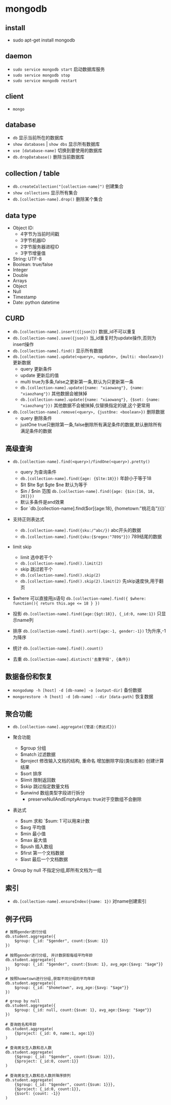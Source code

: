 # mongodb

## install
* sudo apt-get install mongodb

## daemon
* `sudo service mongodb start` 启动数据库服务
* `sudo service mongodb stop`
* `sudo service mongodb restart`

## client
* `mongo`

## database
* `db` 显示当前所在的数据库
* `show databases` | `show dbs` 显示所有数据库
* `use [database-name]` 切换到要使用的数据库
* `db.dropDatabase()` 删除当前数据库

## collection / table 
* `db.createCollection("[collection-name]")` 创建集合
* `show collections` 显示所有集合
* `db.[collection-name].drop()` 删除某个集合

## data type
* Object ID:
	* 4字节为当前时间戳
	* 3字节机器ID
	* 2字节服务器进程ID
	* 3字节增量值
* String: UTF-8
* Boolean: true/false
* Integer
* Double
* Arrays
* Object
* Null
* Timestamp
* Date: python datetime

## CURD
* `db.[collection-name].insert({[json]})` 数据_id不可以重复
* `db.[collection-name].save({json})` 当_id重复时为update操作,否则为insert操作
* `db.[collection-name].find()` 显示所有数据
* `db.[collection-name].update(<query>, <update>, {multi: <boolean>})` 更新数据
	* query 更新条件
	* update 更新后的值
	* multi true为多条,false之更新第一条,默认为只更新第一条
	* `db.[collection-name].update({name: "xiaowang"}, {name: "xiaozhang"})` 其他数据会被抹掉
	* `db.[collection-name].update({name: "xiaowang"}, {$set: {name: "xiaozhang"}})` 其他数据不会被抹掉,仅替换指定的键,这个更常用
* `db.[collection-name].remove(<query>, {justOne: <boolean>})` 删除数据
	* query 删除条件
	* justOne true只删除第一条,false删除所有满足条件的数据,默认删除所有满足条件的数据
## 高级查询
* `db.[collection-name].find(<query>)/findOne(<query>).pretty()`
	* query 为查询条件
	* `db.[collection-name].find({age: {$lte:18}})` 年龄小于等于18
	* $lt $lte $gt $gte $ne 默认为等于
	* $in / $nin 范围 `db.[collection-name].find({age: {$in:[16, 18, 20]}})`
	* 默认多条件是and效果
	* $or `db.[collection-name].find($or[{age:18}, {hometown:"桃花岛"}}])`
* 支持正则表达式
	* `db.[collection-name].find({sku:/^abc/})` abc开头的数据
	* `db.[collection-name].find({sku:{$regex:"789$"}})` 789结尾的数据
* limit skip
	* limit 选中若干个
	* `db.[collection-name].find().limit(2)`
	* skip 跳过若干个
	* `db.[collection-name].find().skip(2)`
	* `db.[collection-name].find().skip(2).limit(2)` 先skip速度快,用于翻页
* $where 可以直接用js语句
`
db.[collection-name].find({
	$where: function(){
		return this.age <= 18
	}
})
`
* 投影
`db.[collection-name].find({age:{$gt:18}}, {_id:0, name:1})` 只显示name列

* 排序
`db.[collection-name].find().sort({age:-1, gender:-1})` 1为升序,-1为降序

* 统计
`db.[collection-name].find().count()`

* 去重
`db.[collection-name].distinct('去重字段', {条件})`

## 数据备份和恢复
* `mongodump -h [host] -d [db-name] -o [output-dir]` 备份数据
* `mongorestore -h [host] -d [db-name] --dir [data-path]` 恢复数据

## 聚合功能
* `db.[collection-name].aggregate({管道:{表达式}})`
* 聚合功能
	* $group 分组
	* $match 过滤数据
	* $project 修改输入文档的结构, 重命名 增加删除字段(类似影射) 创建计算结果
	* $sort 排序
	* $limit 限制返回数
	* $skip 跳过指定数量文档
	* $unwind 数组类型字段进行拆分
		* preserveNullAndEmptyArrays: true对于空数组不会删除
* 表达式
	* $sum 求和 `$sum: 1`可以用来计数
	* $avg 平均值
	* $min 最小值
	* $max 最大值
	* $push 插入数组
	* $first 第一个文档数据
	* $last 最后一个文档数据

* Group by null 不指定分组,即所有文档为一组

## 索引
* `db.[collection-name].ensureIndex({name: 1})` 对name创建索引

## 例子代码
```
# 按照gender进行分组
db.student.aggregate({
	$group: {_id: "$gender", count:{$sum: 1}}
})

# 按照gender进行分组, 并计数获取每组平均年龄
db.student.aggregate({
	$group: {_id: "$gender", count:{$sum: 1}, avg_age:{$avg: "$age"}}
})

# 按照hometown进行分组,获取不同分组的平均年龄
db.student.aggregate({
	$group: {_id: "$hometown", avg_age:{$avg: "$age"}}
})

# group by null
db.student.aggregate({
	$group: {_id: null, count:{$sum: 1}, avg_age:{$avg: "$age"}}
})

# 查询姓名和年龄
db.student.aggregate(
	{$project: {_id: 0, name:1, age:1}}
)

# 查询男女生人数和总人数
db.student.aggregate(
	{$group: {_id: "$gender", count:{$sum: 1}}},
	{$project: {_id:0, count:1}}
)

# 查询男女生人数和总人数并降序排列
db.student.aggregate(
	{$group: {_id: "$gender", count:{$sum: 1}}},
	{$project: {_id:0, count:1}},
	{$sort: {count: -1}}
)


```

